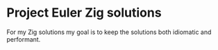 # Project Euler Zig solutions

For my Zig solutions my goal is to keep the solutions both idiomatic and performant.

